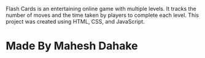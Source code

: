 <p>Flash Cards is an entertaining online game with multiple levels. It tracks the number of moves and the time taken by players to complete each level. This project was created using HTML, CSS, and JavaScript.</p>

<h1> Made By Mahesh Dahake </h1>
